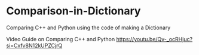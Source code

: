 # Comparison-in-Dictionary
Comparing C++ and Python using the code of making a Dictionary 

Video Guide on Comparing C++ and Python
https://youtu.be/Qv-_ocRHjuc?si=Cxfv8N12kUPZCjrQ
